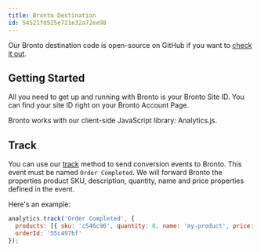 ```yaml
---
title: Bronto Destination
id: 54521fd525e721e32a72ee98
---
```

Our Bronto destination code is open-source on GitHub if you want to [check it out](https://github.com/segment-integrations/analytics.js-integration-bronto).

## Getting Started

All you need to get up and running with Bronto is your Bronto Site ID. You can find your site ID right on your Bronto Account Page.

Bronto works with our client-side JavaScript library: Analytics.js.

## Track

You can use our [track](/docs/connections/spec/track) method to send conversion events to Bronto. This event must be named `Order Completed`. We will forward Bronto the properties product SKU, description, quantity, name and price properties defined in the event.

Here's an example:

```javascript
analytics.track('Order Completed', {
  products: [{ sku: 'c546c96', quantity: 8, name: 'my-product', price: 99.99 }],
  orderId: '55c497bf'
});
```
